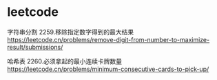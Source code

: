 # leetcode

字符串分割
2259.移除指定数字得到的最大结果 https://leetcode.cn/problems/remove-digit-from-number-to-maximize-result/submissions/


哈希表
2260.必须拿起的最小连续卡牌数量 https://leetcode.cn/problems/minimum-consecutive-cards-to-pick-up/
